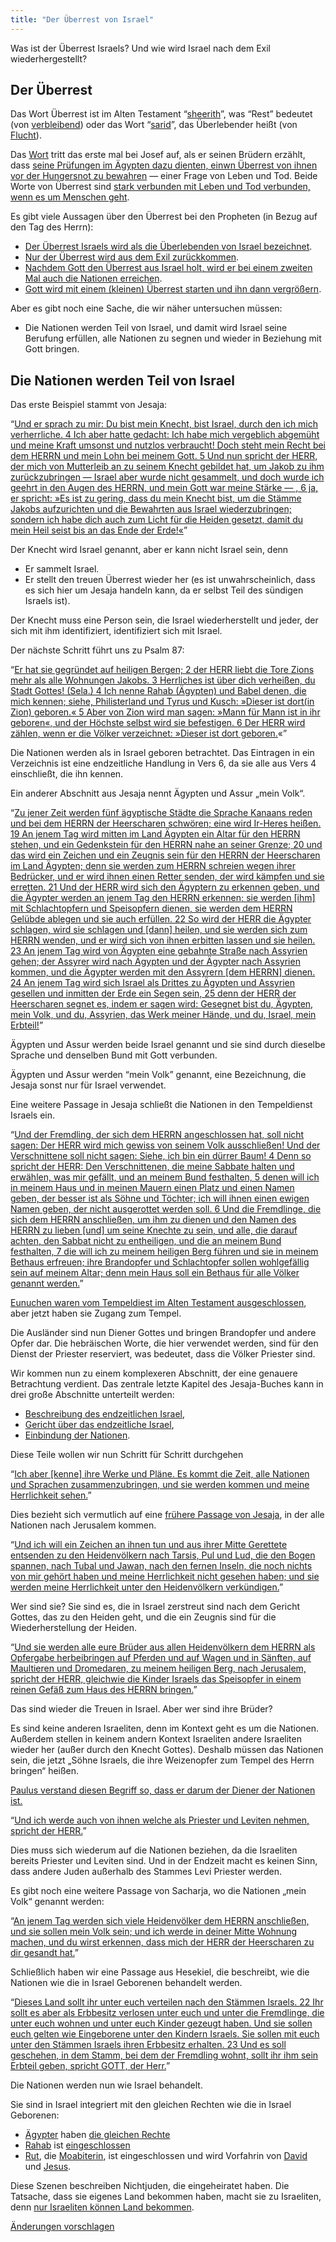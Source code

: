 ```yaml
---
title: "Der Überrest von Israel"
---
```



Was ist der Überrest Israels? Und wie wird Israel nach dem Exil wiederhergestellt?


## Der Überrest

<a name="eeb2"></a>
Das Wort Überrest ist im Alten Testament “[sheerith](https://biblehub.com/hebrew/7611.htm)”, was “Rest” bedeutet (von [verbleibend](https://biblehub.com/hebrew/7604.htm)) oder das Wort “[sarid](https://biblehub.com/hebrew/8300.htm)”, das Überlebender heißt (von [Flucht](https://biblehub.com/hebrew/8277.htm)).

Das [Wort](https://biblehub.com/hebrew/8300.htm) tritt das erste mal bei Josef auf, als er seinen Brüdern erzählt, dass [seine Prüfungen im Ägypten dazu dienten, einwn Überrest von ihnen vor der Hungersnot zu bewahren](https://www.bibleserver.com/SLT/1.Mose45%2C7) — einer Frage von Leben und Tod. Beide Worte von Überrest sind [stark verbunden mit Leben und Tod verbunden, wenn es um Menschen geht](https://www.bibleserver.com/search/SLT/%C3%9Cberrest).

Es gibt viele Aussagen über den Überrest bei den Propheten (in Bezug auf den Tag des Herrn):

- [Der Überrest Israels wird als die Überlebenden von Israel bezeichnet](https://www.bibleserver.com/SLT/Jesaja10%2C20).
- [Nur der Überrest wird aus dem Exil zurückkommen](https://www.bibleserver.com/SLT/Jesaja10%2C21).
- [Nachdem Gott den Überrest aus Israel holt, wird er bei einem zweiten Mal auch die Nationen erreichen](https://www.bibleserver.com/SLT/Jesaja11%2C11).
- [Gott wird mit einem (kleinen) Überrest starten und ihn dann vergrößern](https://www.bibleserver.com/SLT/Jeremia23%2C3).


Aber es gibt noch eine Sache, die wir näher untersuchen müssen:

- Die Nationen werden Teil von Israel, und damit wird Israel seine Berufung erfüllen, alle Nationen zu segnen und wieder in Beziehung mit Gott bringen.



## Die Nationen werden Teil von Israel

<a name="1c50"></a>
Das erste Beispiel stammt von Jesaja:

“[Und er sprach zu mir: Du bist mein Knecht, bist Israel, durch den ich mich verherrliche. 4 Ich aber hatte gedacht: Ich habe mich vergeblich abgemüht und meine Kraft umsonst und nutzlos verbraucht! Doch steht mein Recht bei dem HERRN und mein Lohn bei meinem Gott. 5 Und nun spricht der HERR, der mich von Mutterleib an zu seinem Knecht gebildet hat, um Jakob zu ihm zurückzubringen — Israel aber wurde nicht gesammelt, und doch wurde ich geehrt in den Augen des HERRN, und mein Gott war meine Stärke — , 6 ja, er spricht: »Es ist zu gering, dass du mein Knecht bist, um die Stämme Jakobs aufzurichten und die Bewahrten aus Israel wiederzubringen; sondern ich habe dich auch zum Licht für die Heiden gesetzt, damit du mein Heil seist bis an das Ende der Erde!«](https://www.bibleserver.com/SLT/Jesaja49%2C3-6)”

Der Knecht wird Israel genannt, aber er kann nicht Israel sein, denn

- Er sammelt Israel.
- Er stellt den treuen Überrest wieder her (es ist unwahrscheinlich, dass es sich hier um Jesaja handeln kann, da er selbst Teil des sündigen Israels ist).


Der Knecht muss eine Person sein, die Israel wiederherstellt und jeder, der sich mit ihm identifiziert, identifiziert sich mit Israel.

Der nächste Schritt führt uns zu Psalm 87:

“[Er hat sie gegründet auf heiligen Bergen; 2 der HERR liebt die Tore Zions mehr als alle Wohnungen Jakobs. 3 Herrliches ist über dich verheißen, du Stadt Gottes! (Sela.) 4 Ich nenne Rahab (Ägypten) und Babel denen, die mich kennen; siehe, Philisterland und Tyrus und Kusch: »Dieser ist dort(in Zion) geboren.« 5 Aber von Zion wird man sagen: »Mann für Mann ist in ihr geboren«, und der Höchste selbst wird sie befestigen. 6 Der HERR wird zählen, wenn er die Völker verzeichnet: »Dieser ist dort geboren.](https://www.bibleserver.com/SLT/Psalm87%2C1-6)«”

Die Nationen werden als in Israel geboren betrachtet. Das Eintragen in ein Verzeichnis ist eine endzeitliche Handlung in Vers 6, da sie alle aus Vers 4 einschließt, die ihn kennen.

Ein anderer Abschnitt aus Jesaja nennt Ägypten und Assur „mein Volk“.

“[Zu jener Zeit werden fünf ägyptische Städte die Sprache Kanaans reden und bei dem HERRN der Heerscharen schwören; eine wird Ir-Heres heißen. 19 An jenem Tag wird mitten im Land Ägypten ein Altar für den HERRN stehen, und ein Gedenkstein für den HERRN nahe an seiner Grenze; 20 und das wird ein Zeichen und ein Zeugnis sein für den HERRN der Heerscharen im Land Ägypten; denn sie werden zum HERRN schreien wegen ihrer Bedrücker, und er wird ihnen einen Retter senden, der wird kämpfen und sie erretten. 21 Und der HERR wird sich den Ägyptern zu erkennen geben, und die Ägypter werden an jenem Tag den HERRN erkennen; sie werden [ihm] mit Schlachtopfern und Speisopfern dienen, sie werden dem HERRN Gelübde ablegen und sie auch erfüllen. 22 So wird der HERR die Ägypter schlagen, wird sie schlagen und [dann] heilen, und sie werden sich zum HERRN wenden, und er wird sich von ihnen erbitten lassen und sie heilen. 23 An jenem Tag wird von Ägypten eine gebahnte Straße nach Assyrien gehen; der Assyrer wird nach Ägypten und der Ägypter nach Assyrien kommen, und die Ägypter werden mit den Assyrern [dem HERRN] dienen. 24 An jenem Tag wird sich Israel als Drittes zu Ägypten und Assyrien gesellen und inmitten der Erde ein Segen sein, 25 denn der HERR der Heerscharen segnet es, indem er sagen wird: Gesegnet bist du, Ägypten, mein Volk, und du, Assyrien, das Werk meiner Hände, und du, Israel, mein Erbteil!](https://www.bibleserver.com/SLT/Jesaja19%2C18-25)”

Ägypten und Assur werden beide Israel genannt und sie sind durch dieselbe Sprache und denselben Bund mit Gott verbunden.

Ägypten und Assur werden “mein Volk” genannt, eine Bezeichnung, die Jesaja sonst nur für Israel verwendet.

Eine weitere Passage in Jesaja schließt die Nationen in den Tempeldienst Israels ein.

“[Und der Fremdling, der sich dem HERRN angeschlossen hat, soll nicht sagen: Der HERR wird mich gewiss von seinem Volk ausschließen! Und der Verschnittene soll nicht sagen: Siehe, ich bin ein dürrer Baum! 4 Denn so spricht der HERR: Den Verschnittenen, die meine Sabbate halten und erwählen, was mir gefällt, und an meinem Bund festhalten, 5 denen will ich in meinem Haus und in meinen Mauern einen Platz und einen Namen geben, der besser ist als Söhne und Töchter; ich will ihnen einen ewigen Namen geben, der nicht ausgerottet werden soll. 6 Und die Fremdlinge, die sich dem HERRN anschließen, um ihm zu dienen und den Namen des HERRN zu lieben [und] um seine Knechte zu sein, und alle, die darauf achten, den Sabbat nicht zu entheiligen, und die an meinem Bund festhalten, 7 die will ich zu meinem heiligen Berg führen und sie in meinem Bethaus erfreuen; ihre Brandopfer und Schlachtopfer sollen wohlgefällig sein auf meinem Altar; denn mein Haus soll ein Bethaus für alle Völker genannt werden.](https://www.bibleserver.com/SLT/Jesaja56%2C3-7)”

[Eunuchen waren vom Tempeldiest im Alten Testament ausgeschlossen](https://www.bibleserver.com/SLT/5.Mose23%2C1), aber jetzt haben sie Zugang zum Tempel.

Die Ausländer sind nun Diener Gottes und bringen Brandopfer und andere Opfer dar. Die hebräischen Worte, die hier verwendet werden, sind für den Dienst der Priester reserviert, was bedeutet, dass die Völker Priester sind.

Wir kommen nun zu einem komplexeren Abschnitt, der eine genauere Betrachtung verdient. Das zentrale letzte Kapitel des Jesaja-Buches kann in drei große Abschnitte unterteilt werden:

- [Beschreibung des endzeitlichen Israel](https://www.bibleserver.com/SLT/Jesaja66%2C7-14),
- [Gericht über das endzeitliche Israel](https://www.bibleserver.com/SLT/Jesaja66%2C15-18),
- [Einbindung der Nationen](https://www.bibleserver.com/SLT/Jesaja66%2C18-21).


Diese Teile wollen wir nun Schritt für Schritt durchgehen

“[Ich aber [kenne] ihre Werke und Pläne. Es kommt die Zeit, alle Nationen und Sprachen zusammenzubringen, und sie werden kommen und meine Herrlichkeit sehen.](https://www.bibleserver.com/SLT/Jesaja66%2C18)”

Dies bezieht sich vermutlich auf eine [frühere Passage von Jesaja](https://www.bibleserver.com/SLT/Jesaja2%2C2-4), in der alle Nationen nach Jerusalem kommen.

“[Und ich will ein Zeichen an ihnen tun und aus ihrer Mitte Gerettete entsenden zu den Heidenvölkern nach Tarsis, Pul und Lud, die den Bogen spannen, nach Tubal und Jawan, nach den fernen Inseln, die noch nichts von mir gehört haben und meine Herrlichkeit nicht gesehen haben; und sie werden meine Herrlichkeit unter den Heidenvölkern verkündigen.](https://www.bibleserver.com/SLT/Jesaja66%2C19)”

Wer sind sie? Sie sind es, die in Israel zerstreut sind nach dem Gericht Gottes, das zu den Heiden geht, und die ein Zeugnis sind für die Wiederherstellung der Heiden.

“[Und sie werden alle eure Brüder aus allen Heidenvölkern dem HERRN als Opfergabe herbeibringen auf Pferden und auf Wagen und in Sänften, auf Maultieren und Dromedaren, zu meinem heiligen Berg, nach Jerusalem, spricht der HERR, gleichwie die Kinder Israels das Speisopfer in einem reinen Gefäß zum Haus des HERRN bringen.](https://www.bibleserver.com/SLT/Jesaja66%2C20)”

Das sind wieder die Treuen in Israel. Aber wer sind ihre Brüder?

Es sind keine anderen Israeliten, denn im Kontext geht es um die Nationen. Außerdem stellen in keinem andern Kontext Israeliten andere Israeliten wieder her (außer durch den Knecht Gottes). Deshalb müssen das Nationen sein, die jetzt „Söhne Israels, die ihre Weizenopfer zum Tempel des Herrn bringen“ heißen.

[Paulus verstand diesen Begriff so, dass er darum der Diener der Nationen ist.](https://www.bibleserver.com/SLT/R%C3%B6mer15%2C16)

“[Und ich werde auch von ihnen welche als Priester und Leviten nehmen, spricht der HERR.](https://www.bibleserver.com/SLT/Jesaja66%2C21)”

Dies muss sich wiederum auf die Nationen beziehen, da die Israeliten bereits Priester und Leviten sind. Und in der Endzeit macht es keinen Sinn, dass andere Juden außerhalb des Stammes Levi Priester werden.

Es gibt noch eine weitere Passage von Sacharja, wo die Nationen „mein Volk“ genannt werden:

“[An jenem Tag werden sich viele Heidenvölker dem HERRN anschließen, und sie sollen mein Volk sein; und ich werde in deiner Mitte Wohnung machen, und du wirst erkennen, dass mich der HERR der Heerscharen zu dir gesandt hat.](https://www.bibleserver.com/SLT/Sacharja2%2C15)”

Schließlich haben wir eine Passage aus Hesekiel, die beschreibt, wie die Nationen wie die in Israel Geborenen behandelt werden.

“[Dieses Land sollt ihr unter euch verteilen nach den Stämmen Israels. 22 Ihr sollt es aber als Erbbesitz verlosen unter euch und unter die Fremdlinge, die unter euch wohnen und unter euch Kinder gezeugt haben. Und sie sollen euch gelten wie Eingeborene unter den Kindern Israels. Sie sollen mit euch unter den Stämmen Israels ihren Erbbesitz erhalten. 23 Und es soll geschehen, in dem Stamm, bei dem der Fremdling wohnt, sollt ihr ihm sein Erbteil geben, spricht GOTT, der Herr.](https://www.bibleserver.com/SLT/Hesekiel47%2C21-23)”

Die Nationen werden nun wie Israel behandelt.

Sie sind in Israel integriert mit den gleichen Rechten wie die in Israel Geborenen:

- [Ägypter](https://www.bibleserver.com/SLT/2.Mose12%2C38) haben [die gleichen Rechte](https://www.bibleserver.com/SLT/2.Mose12%2C48-51)
- [Rahab](https://www.bibleserver.com/SLT/Josua6%2C25) ist [eingeschlossen](https://www.bibleserver.com/SLT/Matth%C3%A4us1%2C5)
- [Rut](https://www.bibleserver.com/SLT/Rut1%2C16), die [Moabiterin](https://www.bibleserver.com/SLT/Rut1%2C1-4), ist eingeschlossen und wird Vorfahrin von [David](https://www.bibleserver.com/SLT/Rut4%2C10-16) und [Jesus](https://www.bibleserver.com/SLT/Matth%C3%A4us1%2C5).


Diese Szenen beschreiben Nichtjuden, die eingeheiratet haben. Die Tatsache, dass sie eigenes Land bekommen haben, macht sie zu Israeliten, denn [nur Israeliten können Land bekommen](https://www.bibleserver.com/SLT/3.Mose25%2C23).




[Änderungen vorschlagen](https://github.com/revelation-today/revelation-today/blob/main/exampleSite/content/docs/background/israel/expl/the-remnant-of-israel.de.md)
